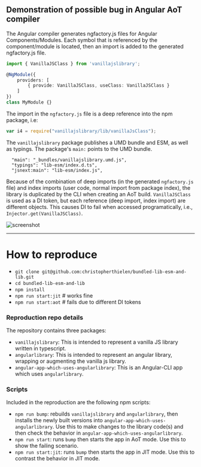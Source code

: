 ## Demonstration of possible bug in Angular AoT compiler

The Angular compiler generates ngfactory.js files for Angular Components/Modules.
Each symbol that is referenced by the component/module is located, then an import is added to the generated ngfactory.js file.

```ts
import { VanillaJSClass } from 'vanillajslibrary';

@NgModule({
    providers: [
        { provide: VanillaJSClass, useClass: VanillaJSClass }
    ]
})
class MyModule {}
```

The import in the `ngfactory.js` file is a deep reference into the npm package, i.e:

```js
var i4 = require("vanillajslibrary/lib/vanillaJsClass");
```

The `vanillajslibrary` package publishes a UMD bundle and ESM, as well as typings.  The package's `main:` points to the UMD bundle.

```
  "main": "_bundles/vanillajslibrary.umd.js",
  "typings": "lib-esm/index.d.ts",
  "jsnext:main": "lib-esm/index.js",
```

Because of the combination of deep imports (in the generated `ngfactory.js` file) and index imports (user code, normal import from package index), the library is duplicated by the CLI when creating an AoT build.
`VanillaJSClass` is used as a DI token, but each reference (deep import, index import) are different objects.
This causes DI to fail when accessed programatically, i.e., `Injector.get(VanillaJSClass)`.


![screenshot](https://i.imgur.com/h6Rq731.png)

--------------------

# How to reproduce

- `git clone git@github.com:christopherthielen/bundled-lib-esm-and-lib.git`
- `cd bundled-lib-esm-and-lib`
- `npm install`
- `npm run start:jit` # works fine
- `npm run start:aot` # fails due to different DI tokens

### Reproduction repo details

The repository contains three packages:

- `vanillajslibrary`: This is intended to represent a vanilla JS library written in typescript.
- `angularlibrary`: This is intended to represent an angular library, wrapping or augmenting the vanilla js library.
- `angular-app-which-uses-angularlibrary`: This is an Angular-CLI app which uses `angularlibrary`.

### Scripts

Included in the reproduction are the following npm scripts:

- `npm run bump`: rebuilds `vanillajslibrary` and `angularlibrary`, then installs the newly built versions into `angular-app-which-uses-angularlibrary`.  Use this to make changes to the library code(s) and then check the behavior in `angular-app-which-uses-angularlibrary`.
- `npm run start`: runs `bump` then starts the app in AoT mode. Use this to show the failing scenario.
- `npm run start:jit`: runs `bump` then starts the app in JIT mode. Use this to contrast the behavior in JIT mode.
